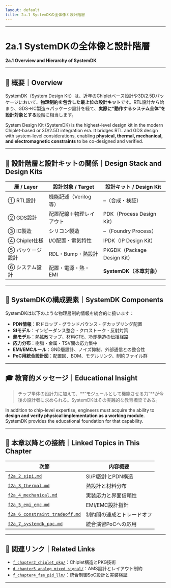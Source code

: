 ```yaml
---
layout: default
title: 2a.1 SystemDKの全体像と設計階層
---
```


---

# 2a.1 SystemDKの全体像と設計階層  
**2a.1 Overview and Hierarchy of SystemDK**

---

## 📘 概要｜Overview

SystemDK（System Design Kit）は、近年のChipletベース設計や3D/2.5Dパッケージにおいて、**物理制約を包含した最上位の設計キット**です。RTL設計から始まり、GDS→IC製造→パッケージ設計を経て、**実際に“動作するシステム全体”を設計対象とする**段階に相当します。

System Design Kit (SystemDK) is the highest-level design kit in the modern Chiplet-based or 3D/2.5D integration era. It bridges RTL and GDS design with system-level considerations, enabling **physical, thermal, mechanical, and electromagnetic constraints** to be co-designed and verified.

---

## 🧭 設計階層と設計キットの関係｜Design Stack and Design Kits

| 層 / Layer | 設計対象 / Target | 設計キット / Design Kit |
|------------|------------------|---------------------------|
| ① RTL設計 | 機能記述（Verilog等） | –（合成・検証） |
| ② GDS設計 | 配置配線＋物理レイアウト | PDK（Process Design Kit） |
| ③ IC製造 | シリコン製造 | –（Foundry Process） |
| ④ Chiplet仕様 | I/O配置・電気特性 | IPDK（IP Design Kit） |
| ⑤ パッケージ設計 | RDL・Bump・熱設計 | PKGDK（Package Design Kit） |
| ⑥ システム設計 | 配置・電源・熱・EMI | **SystemDK（本章対象）** |

---

## 🔗 SystemDKの構成要素｜SystemDK Components

SystemDKは以下のような物理層制約情報を統合的に扱います：

- **PDN情報**：IRドロップ・グランドバウンス・デカップリング配置  
- **SIモデル**：インピーダンス整合・クロストーク・反射対策  
- **熱モデル**：熱拡散マップ、材料CTE、冷却構造の伝播経路  
- **応力分布**：樹脂・金属・TSV間の応力集中  
- **EMI/EMCルール**：GND層設計、ノイズ抑制、外部通信との整合性  
- **PoC用統合設計図**：配置図、BOM、モデルリンク、制約ファイル群

---

## 🎓 教育的メッセージ｜Educational Insight

> チップ単体の設計力に加えて、**“モジュールとして機能させる力”**が今後の設計者に求められる。SystemDKはその実践的な教育橋梁である。

In addition to chip-level expertise, engineers must acquire the ability to **design and verify physical implementation as a working module**. SystemDK provides the educational foundation for that capability.

---

## 🧩 本章以降との接続｜Linked Topics in This Chapter

| 次節 | 内容概要 |
|------|-----------|
| [`f2a_2_sipi.md`](f2a_2_sipi.md) | SI/PI設計とPDN構造 |
| [`f2a_3_thermal.md`](f2a_3_thermal.md) | 熱設計と材料分布 |
| [`f2a_4_mechanical.md`](f2a_4_mechanical.md) | 実装応力と界面信頼性 |
| [`f2a_5_emi_emc.md`](f2a_5_emi_emc.md) | EMI/EMC設計指針 |
| [`f2a_6_constraint_tradeoff.md`](f2a_6_constraint_tradeoff.md) | 制約間の連成とトレードオフ |
| [`f2a_7_systemdk_poc.md`](f2a_7_systemdk_poc.md) | 統合演習PoCへの応用 |

---

## 🔗 関連リンク｜Related Links

- [`f_chapter2_chiplet_pkg/`](../f_chapter2_chiplet_pkg/)：Chiplet構造とPKG技術
- [`d_chapter5_analog_mixed_signal/`](../d_chapter5_analog_mixed_signal/)：AMS設計とレイアウト制約
- [`f_chapter4_fsm_pid_llm/`](../f_chapter4_fsm_pid_llm/)：統合制御SoC設計と実装検証

---
